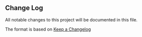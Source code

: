 ## Change Log ##

All notable changes to this project will be documented in this file.

The format is based on [Keep a Changelog](https://keepachangelog.com/en/1.0.0/)

